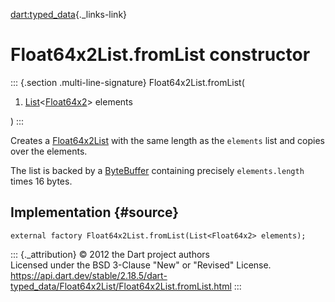 [dart:typed\_data](../../dart-typed_data/dart-typed_data-library){._links-link}

Float64x2List.fromList constructor
==================================

::: {.section .multi-line-signature}
Float64x2List.fromList(

1.  [List](../../dart-core/list-class)\<[Float64x2](../float64x2-class)\>
    elements

)
:::

Creates a [Float64x2List](../float64x2list-class) with the same length
as the `elements` list and copies over the elements.

The list is backed by a [ByteBuffer](../bytebuffer-class) containing
precisely `elements.length` times 16 bytes.

Implementation {#source}
--------------

``` {.language-dart data-language="dart"}
external factory Float64x2List.fromList(List<Float64x2> elements);
```

::: {._attribution}
© 2012 the Dart project authors\
Licensed under the BSD 3-Clause \"New\" or \"Revised\" License.\
<https://api.dart.dev/stable/2.18.5/dart-typed_data/Float64x2List/Float64x2List.fromList.html>
:::
